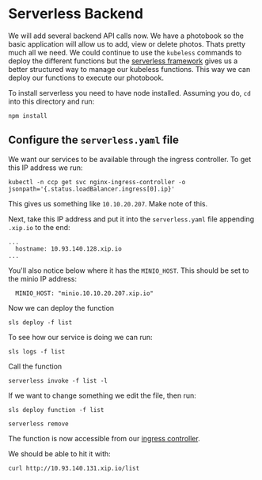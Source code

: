 # Serverless Backend

We will add several backend API calls now.  We have a photobook so the basic application will allow us to add, view or delete photos.  Thats pretty much all we need.  We could continue to use the `kubeless` commands to deploy the different functions but the [serverless framework](https://serverless.com) gives us a better structured way to manage our kubeless functions. This way we can deploy our functions to execute our photobook. 

To install serverless you need to have node installed.  Assuming you do, `cd` into this directory and run:

```
npm install
```

## Configure the `serverless.yaml` file

We want our services to be available through the ingress controller.  To get this IP address we run:

```
kubectl -n ccp get svc nginx-ingress-controller -o jsonpath='{.status.loadBalancer.ingress[0].ip}'
```
This gives us something like `10.10.20.207`.  Make note of this.  

Next, take this IP address and put it into the `serverless.yaml` file appending `.xip.io` to the end:

```
...
  hostname: 10.93.140.128.xip.io
...
```

You'll also notice below where it has the `MINIO_HOST`.  This should be set to the minio IP address:

```
  MINIO_HOST: "minio.10.10.20.207.xip.io"
```

Now we can deploy the function

```
sls deploy -f list
```

To see how our service is doing we can run: 

```
sls logs -f list
```



Call the function
```
serverless invoke -f list -l
```
If we want to change something we edit the file, then run:

```
sls deploy function -f list
```


```
serverless remove
```

The function is now accessible from our [ingress controller](https://kubernetes.io/docs/concepts/services-networking/ingress/).

We should be able to hit it with: 

```
curl http://10.93.140.131.xip.io/list
```

